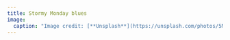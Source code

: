 ```yaml
---
title: Stormy Monday blues
image:
  caption: "Image credit: [**Unsplash**](https://unsplash.com/photos/5Mh8iz9vqpY)"
---
```

